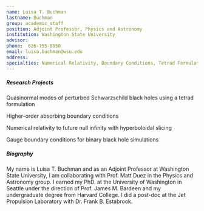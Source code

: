 ```yaml
---
name: Luisa T. Buchman
lastname: Buchman
group: academic_staff
position: Adjoint Professor, Physics and Astronomy
institution: Washington State University
advisor:
phone:  626-755-8050
email: luisa.buchman@wsu.edu
address:
specialties: Numerical Relativity, Boundary Conditions, Tetrad Formulations, Hyperboloidal Slicing
---
```


##### Research Projects

Quasinormal modes of perturbed Schwarzschild black holes using a tetrad formulation

Higher-order absorbing boundary conditions

Numerical relativity to future null infinity with hyperboloidal slicing

Gauge boundary conditions for binary black hole simulations

##### Biography

My name is Luisa T. Buchman and as an Adjoint Professor at Washington State University, I am collaborating with Prof. Matt Duez in the Physics and Astronomy group. I earned my PhD. at the University of Washington in Seattle under the direction of Prof. James M. Bardeen and my undergraduate degree from Harvard College. I did a post-doc at the Jet Propulsion Laboratory with Dr. Frank B. Estabrook. 
